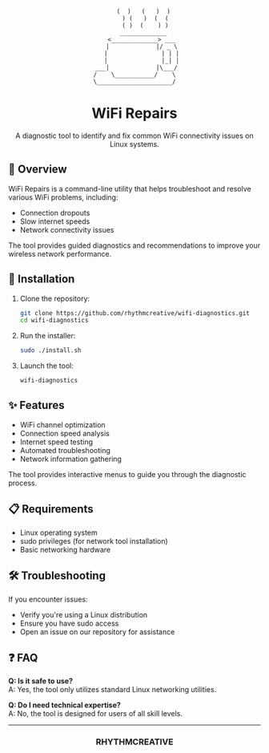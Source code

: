 <div align="center">
  
```
     (  )   (   )  )
      ) (   )  (  (
      ( )  (    ) )
     _____________
    <_____________> ___
    |             |/ _ \
    |               | | |
    |               |_| |
 ___|             |\___/
/    \___________/    \
\_____________________/
```

# WiFi Repairs

A diagnostic tool to identify and fix common WiFi connectivity issues on Linux systems.

</div>

## 📡 Overview

WiFi Repairs is a command-line utility that helps troubleshoot and resolve various WiFi problems, including:

- Connection dropouts
- Slow internet speeds
- Network connectivity issues

The tool provides guided diagnostics and recommendations to improve your wireless network performance.

## 🔧 Installation

1. Clone the repository:
   ```bash
   git clone https://github.com/rhythmcreative/wifi-diagnostics.git
   cd wifi-diagnostics
   ```

2. Run the installer:
   ```bash
   sudo ./install.sh
   ```

3. Launch the tool:
   ```bash
   wifi-diagnostics
   ```

## ✨ Features

- WiFi channel optimization
- Connection speed analysis
- Internet speed testing
- Automated troubleshooting
- Network information gathering

The tool provides interactive menus to guide you through the diagnostic process.

## 📋 Requirements

- Linux operating system
- sudo privileges (for network tool installation)
- Basic networking hardware

## 🛠️ Troubleshooting

If you encounter issues:

- Verify you're using a Linux distribution
- Ensure you have sudo access
- Open an issue on our repository for assistance

## ❓ FAQ

**Q: Is it safe to use?**  
A: Yes, the tool only utilizes standard Linux networking utilities.

**Q: Do I need technical expertise?**  
A: No, the tool is designed for users of all skill levels.

---

<div align="center">
  
### RHYTHMCREATIVE
</div>
